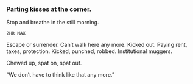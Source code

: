 ### Parting kisses at the corner.

Stop and breathe in the still morning.

`2HR MAX`

Escape or surrender. Can’t walk here any more. Kicked out. Paying rent, taxes, protection. Kicked, punched, robbed. Institutional muggers. 

Chewed up, spat on, spat out. 

“We don’t have to think like that any more.”
